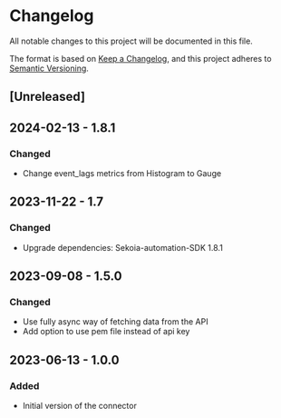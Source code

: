 # Changelog

All notable changes to this project will be documented in this file.

The format is based on [Keep a Changelog](https://keepachangelog.com/en/1.0.0/),
and this project adheres to [Semantic Versioning](https://semver.org/spec/v2.0.0.html).

## [Unreleased]

## 2024-02-13 - 1.8.1

### Changed

- Change event_lags metrics from Histogram to Gauge

## 2023-11-22 - 1.7

### Changed

- Upgrade dependencies: Sekoia-automation-SDK 1.8.1

## 2023-09-08 - 1.5.0

### Changed

- Use fully async way of fetching data from the API
- Add option to use pem file instead of api key

## 2023-06-13 - 1.0.0

### Added

- Initial version of the connector
